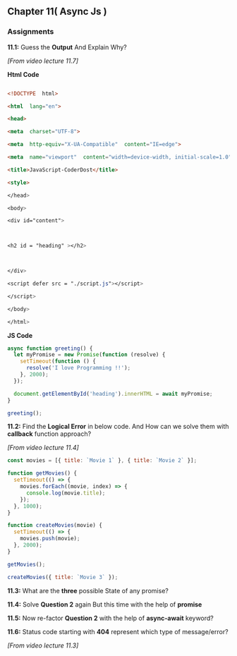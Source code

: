 ## Chapter 11( Async Js )

### Assignments

**11.1:** Guess the **Output** And Explain Why?

_[From video lecture 11.7]_

**Html Code**

```html

<!DOCTYPE  html>

<html  lang="en">

<head>

<meta  charset="UTF-8">

<meta  http-equiv="X-UA-Compatible"  content="IE=edge">

<meta  name="viewport"  content="width=device-width, initial-scale=1.0">

<title>JavaScript-CoderDost</title>

<style>

</head>

<body>

<div id="content">



<h2 id = "heading" ></h2>



</div>

<script defer src = "./script.js"></script>

</script>

</body>

</html>

```

**JS Code**

```js
async function greeting() {
  let myPromise = new Promise(function (resolve) {
    setTimeout(function () {
      resolve('I love Programming !!');
    }, 2000);
  });

  document.getElementById('heading').innerHTML = await myPromise;
}

greeting();
```

**11.2:** Find the **Logical Error** in below code. And How can we solve them with **callback** function approach?

_[From video lecture 11.4]_

```js
const movies = [{ title: `Movie 1` }, { title: `Movie 2` }];

function getMovies() {
  setTimeout(() => {
    movies.forEach((movie, index) => {
      console.log(movie.title);
    });
  }, 1000);
}

function createMovies(movie) {
  setTimeout(() => {
    movies.push(movie);
  }, 2000);
}

getMovies();

createMovies({ title: `Movie 3` });
```

**11.3:** What are the **three** possible State of any promise?

**11.4:** Solve **Question 2** again But this time with the help of **promise**

**11.5:** Now re-factor **Question 2** with the help of **async-await** keyword?

**11.6:** Status code starting with **404** represent which type of message/error?

_[From video lecture 11.3]_